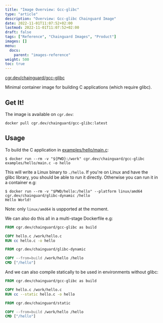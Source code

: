 ```yaml
---
title: "Image Overview: Gcc-glibc"
type: "article"
description: "Overview: Gcc-glibc Chainguard Image"
date: 2022-11-01T11:07:52+02:00
lastmod: 2022-11-01T11:07:52+02:00
draft: false
tags: ["Reference", "Chainguard Images", "Product"]
images: []
menu:
  docs:
    parent: "images-reference"
weight: 500
toc: true
---
```


[cgr.dev/chainguard/gcc-glibc](https://github.com/chainguard-images/images/tree/main/images/gcc-glibc)


Minimal container image for building C applications (which require glibc).

## Get It!

The image is available on `cgr.dev`:

```
docker pull cgr.dev/chainguard/gcc-glibc:latest
```

## Usage

To build the C application in [examples/hello/main.c](https://github.com/chainguard-images/images/blob/main/images/gcc-glibc/examples/hello/main.c):

```
$ docker run --rm -v "${PWD}:/work" cgr.dev/chainguard/gcc-glibc examples/hello/main.c -o hello
```

This will write a Linux binary to `./hello`. If you're on Linux and have the glibc library, you
should be able to run it directly. Otherwise you can run it in a container e.g:

```
$ docker run --rm -v "$PWD/hello:/hello" --platform linux/amd64 cgr.dev/chainguard/glibc-dynamic /hello
Hello World!
```

Note: only `linux/amd64` is uspported at the moment.

We can also do this all in a multi-stage Dockerfile e.g:

```Dockerfile
FROM cgr.dev/chainguard/gcc-glibc as build

COPY hello.c /work/hello.c
RUN cc hello.c -o hello

FROM cgr.dev/chainguard/glibc-dynamic

COPY --from=build /work/hello /hello
CMD ["/hello"]
```

And we can also compile statically to be used in environments without glibc:


```Dockerfile
FROM cgr.dev/chainguard/gcc-glibc as build

COPY hello.c /work/hello.c
RUN cc --static hello.c -o hello

FROM cgr.dev/chainguard/static

COPY --from=build /work/hello /hello
CMD ["/hello"]
```
